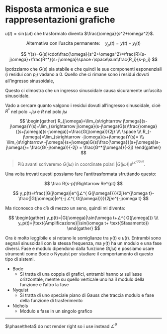 # Risposta armonica e sue rappresentazioni grafiche

$u(t)=\sin(\omega t)$ che trasformato diventa $\frac{\omega}{s^2+\omega^2}$.

$$
\text{Alternativa con l'uscita permanente:} \quad y_p(t) = y(t) - y_t(t)
$$

$$
Y(s)=G(s)\cdot\frac{\omega}{s^2+\omega^2}=\frac{R}{s-j\omega}+\frac{R^*}{s+j\omega}\space+\space\sum\frac{R_i}{s-p_i}
$$

Ipotizziamo che $G(s)$ sia stabile e che quindi le sue componenti esponenziali (i residui con $p_i$) vadano a 0. Quello che ci rimane sono i residui dovuti all’ingresso sinusoidale, 

Questo ci dimostra che un ingresso sinusoidale causa sicuramente un’uscita sinusoidale.

Vado a cercare quanto valgono i residui dovuti all’ingresso sinusoidale, cioè $R^*$ nel polo $-j\omega$ e $R$ nel polo $j\omega$

$$
\begin{gather}
R_{j\omega}=\lim_{s\rightarrow j\omega}(s-j\omega)Y(s)=\lim_{s\rightarrow j\omega}(s-j\omega)G(s)\frac{\omega}{(s+j\omega)(s-j\omega)}=\frac{G(j\omega)}{2j}
\\\ \space \\\
R_{-j\omega}=\lim_{s\rightarrow -j\omega}(s+j\omega)Y(s)= \\\ \lim_{s\rightarrow -j\omega}(s+j\omega)G(s)\frac{\omega}{(s+j\omega)(s-j\omega)}= \frac{G(-j\omega)}{-2j} = \frac{G^*(j\omega)}{-2j}
\end{gather}
$$

<aside>

> Più avanti scriveremo $G(j\omega)$ in coordinate polari $|G(j\omega)|e^{j ∠^{ G(j\omega)}}$.

</aside>

Una volta trovati questi possiamo fare l’antitrasformata sfruttando questo:

$$
\frac R{s-p}\Rightarrow Re^{pt}
$$

$$
y_p(t)=\frac{|G(j\omega)|e^{j∠^{ G(j\omega)}}}{2j}e^{j\omega t}-\frac{|G(j\omega)|e^{-j ∠^{ G(j\omega)}}}{2j}e^{-j\omega t}
$$

Ma riconosco che c’è di mezzo un seno, quindi mi diventa:

$$
\begin{gather}
y_p(t)=|G(j\omega)|\sin(\omega t+∠^{ G(j\omega)}) \\\
y_p(t)=|\text{Amplificazione}|\sin(\omega t+ \text{Sfasamento})
\end{gather}
$$

Ora è molto leggibile e si notano le somiglianze tra $y(t)$ e $u(t)$. Entrambi sono segnali sinusoidali con la stessa frequenza, ma $y(t)$ ha un modulo e una fase diversi. Fase e modulo dipendono dalla funzione $G(j\omega)$ e possiamo usare strumenti come Bode o Nyquist per studiare il comportamento di questo tipo di sistemi.

- Bode
    - Si tratta di una coppia di grafici, entrambi hanno $\omega$ sull’asse orizzontale, mentre su quello verticale uno ha il modulo della funzione e l’altro la fase
- Nyquist
    - Si tratta di uno speciale piano di Gauss che traccia modulo e fase della funzione di trasferimento
- Nichols
    - Modulo e fase in un singolo grafico
***
$\phase\theta$ do not render right so i use instead $∠^\theta$
